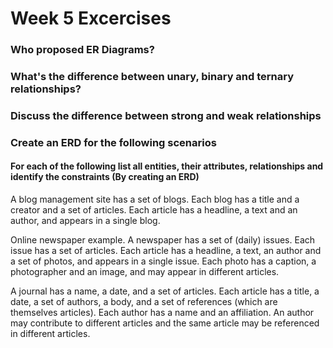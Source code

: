 # Week 5 Excercises
### Who proposed ER Diagrams?

### What's the difference between unary, binary and ternary relationships?

### Discuss the difference between strong and weak relationships

### Create an ERD for the following scenarios
#### For each of the following list all entities, their attributes, relationships and identify the constraints (By creating an ERD)
A blog management site has a set of blogs. Each blog has a title and a creator and a set of articles. Each article has a headline, a text and an author, and appears in a single blog.

Online newspaper example. A newspaper has a set of (daily) issues. Each issue has a set of articles. Each article has a headline, a text, an author and a set of photos, and appears in a single issue. Each photo has a caption, a photographer and an image, and may appear in different articles. 

A journal has a name, a date, and a set of articles. Each article has a title, a date, a set of authors, a body, and a set of references (which are themselves articles). Each author has a name and an affiliation. An author may contribute to different articles and the same article may be referenced in different articles. 

